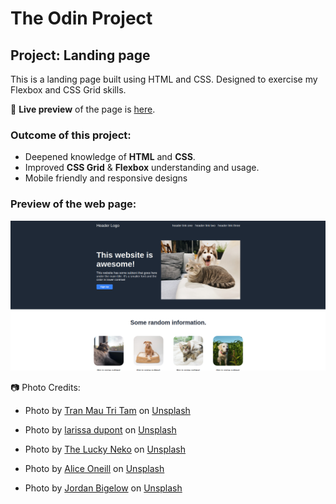 # The Odin Project

## Project: Landing page

This is a landing page built using HTML and CSS. Designed to exercise my Flexbox and CSS Grid skills.

🔗 **Live preview** of the page is [here](https://ajclay7.github.io/Landing-Page/).

### Outcome of this project:

- Deepened knowledge of **HTML** and **CSS**.
- Improved **CSS Grid** & **Flexbox** understanding and usage.
- Mobile friendly and responsive designs

### Preview of the web page:

![Preview of the site](screenshot.png)



📷 Photo Credits: 

- Photo by <a href="https://unsplash.com/@tranmautritam?utm_source=unsplash&utm_medium=referral&utm_content=creditCopyText">Tran Mau Tri Tam</a> on <a href="https://unsplash.com/s/photos/dog-and-cat?utm_source=unsplash&utm_medium=referral&utm_content=creditCopyText">Unsplash</a>

- Photo by <a href="https://unsplash.com/@lalieken_99?utm_source=unsplash&utm_medium=referral&utm_content=creditCopyText">larissa dupont</a> on <a href="https://unsplash.com/s/photos/cat?utm_source=unsplash&utm_medium=referral&utm_content=creditCopyText">Unsplash</a>

- Photo by <a href="https://unsplash.com/@theluckyneko?utm_source=unsplash&utm_medium=referral&utm_content=creditCopyText">The Lucky Neko</a> on <a href="https://unsplash.com/s/photos/cat?utm_source=unsplash&utm_medium=referral&utm_content=creditCopyText">Unsplash</a>

- Photo by <a href="https://unsplash.com/@goldengirl1990?utm_source=unsplash&utm_medium=referral&utm_content=creditCopyText">Alice Oneill</a> on <a href="https://unsplash.com/s/photos/dog?utm_source=unsplash&utm_medium=referral&utm_content=creditCopyText">Unsplash</a>

- Photo by <a href="https://unsplash.com/@jordanbigs?utm_source=unsplash&utm_medium=referral&utm_content=creditCopyText">Jordan Bigelow</a> on <a href="https://unsplash.com/s/photos/dog?utm_source=unsplash&utm_medium=referral&utm_content=creditCopyText">Unsplash</a>

